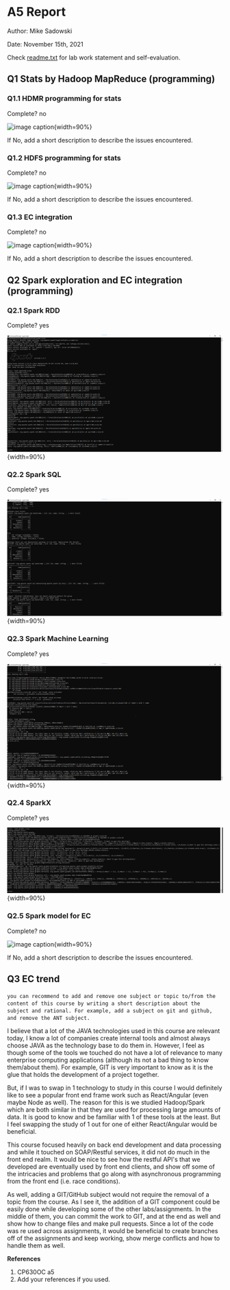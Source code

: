 # A5 Report

Author: Mike Sadowski

Date: November 15th, 2021

Check [readme.txt](readme.txt) for lab work statement and self-evaluation.

## Q1 Stats by Hadoop MapReduce (programming)

### Q1.1 HDMR programming for stats

Complete? no

![image caption](images/demo.png){width=90%}

If No, add a short description to describe the issues encountered.

### Q1.2 HDFS programming for stats

Complete? no

![image caption](images/demo.png){width=90%}

If No, add a short description to describe the issues encountered.

### Q1.3 EC integration

Complete? no

![image caption](images/demo.png){width=90%}

If No, add a short description to describe the issues encountered.

## Q2 Spark exploration and EC integration (programming)

### Q2.1 Spark RDD

Complete? yes

![image caption](images/task2-1.png){width=90%}

### Q2.2 Spark SQL

Complete? yes

![image caption](images/task2-2.png){width=90%}

### Q2.3 Spark Machine Learning

Complete? yes

![image caption](images/task2-3.png){width=90%}

### Q2.4 SparkX

Complete? yes

![image caption](images/task2-4.png){width=90%}

### Q2.5 Spark model for EC

Complete? no

![image caption](images/demo.png){width=90%}

If No, add a short description to describe the issues encountered.

## Q3 EC trend

`you can recommend to add and remove one subject or topic to/from the content of this course by writing a short description about the subject and rational. For example, add a subject on git and github, and remove the ANT subject.`

I believe that a lot of the JAVA technologies used in this course are relevant today, I know a lot of companies create internal tools and almost always choose JAVA as the technology base to do them in. However, I feel as though some of the tools we touched do not have a lot of relevance to many enterprise computing applications (although its not a bad thing to know them/about them). For example, GIT is very important to know as it is the glue that holds the development of a project together.

But, if I was to swap in 1 technology to study in this course I would definitely like to see a popular front end frame work such as React/Angular (even maybe Node as well). The reason for this is we studied Hadoop/Spark which are both similar in that they are used for processing large amounts of data. It is good to know and be familiar with 1 of these tools at the least. But I feel swapping the study of 1 out for one of either React/Angular would be beneficial.

This course focused heavily on back end development and data processing and while it touched on SOAP/Restful services, it did not do much in the front end realm. It would be nice to see how the restful API's that we developed are eventually used by front end clients, and show off some of the intricacies and problems that go along with asynchronous programming from the front end (i.e. race conditions).

As well, adding a GIT/GitHub subject would not require the removal of a topic from the course. As I see it, the addition of a GIT component could be easily done while developing some of the other labs/assignments. In the middle of them, you can commit the work to GIT, and at the end as well and show how to change files and make pull requests. Since a lot of the code was re used across assignments, it would be beneficial to create branches off of the assignments and keep working, show merge conflicts and how to handle them as well.


**References**

1. CP630OC a5
2. Add your references if you used.

